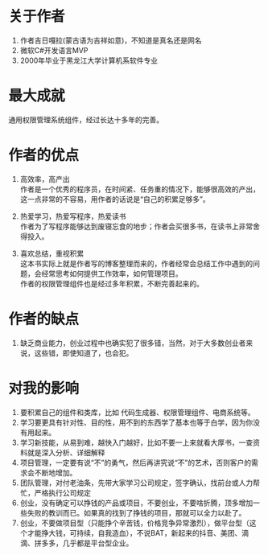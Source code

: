 # 关于作者
1. 作者吉日嘎拉(蒙古语为吉祥如意)，不知道是真名还是网名
2. 微软C#开发语言MVP
3. 2000年毕业于黑龙江大学计算机系软件专业

# 最大成就
通用权限管理系统组件，经过长达十多年的完善。

# 作者的优点
1. 高效率，高产出  
作者是一个优秀的程序员，在时间紧、任务重的情况下，能够很高效的产出，这一点非常的不容易，用作者的话说是“自己的积累足够多”。
2. 热爱学习，热爱写程序，热爱读书  
作者为了写程序能够达到废寝忘食的地步；作者会买很多书，在读书上非常舍得投入。

3. 喜欢总结，重视积累  
这本书实际上就是作者写的博客整理而来的，作者经常会总结工作中遇到的问题，会经常思考如何提供工作效率，如何管理项目。  
作者的权限管理组件也是经过多年积累，不断完善起来的。

# 作者的缺点
1. 缺乏商业能力，创业过程中也确实犯了很多错，当然，对于大多数创业者来说，这些错，即使知道了，也会犯。


# 对我的影响
1. 要积累自己的组件和类库，比如 代码生成器、权限管理组件、电商系统等。  
2. 学习要更具有针对性、目的性，用不到的东西学了基本也等于白学，因为你没有用起来。
3. 学习新技能，从易到难，越快入门越好，比如不要一上来就看大厚书，一查资料就是深入分析、详细解释
4. 项目管理，一定要有说“不”的勇气，然后再讲究说“不”的艺术，否则客户的需求会不断地增加。
5. 团队管理，对付老油条，先带大家学习公司规定，签字确认，找前台或人力帮忙，严格执行公司规定
6. 创业，没有确定可以挣钱的产品或项目，不要创业，不要啥折腾，顶多增加一些失败的教训而已。如果真的找到了挣钱的项目，那就可以全力以赴了。
7. 创业，不要做项目型（只能挣个辛苦钱，价格竞争异常激烈），做平台型（这个才能挣大钱，可持续，自我造血），不说BAT，新起来的抖音、美团、滴滴、拼多多，几乎都是平台型企业。